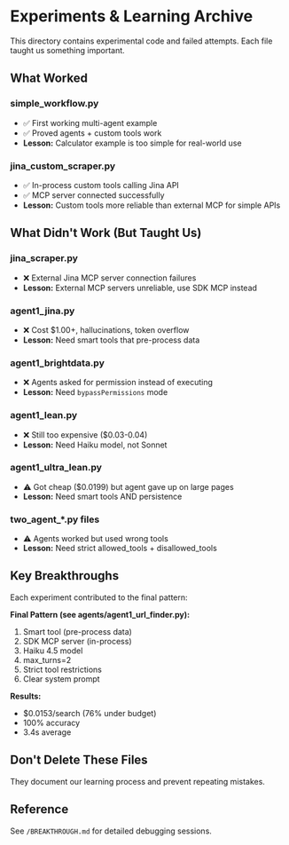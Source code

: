 # Experiments & Learning Archive

This directory contains experimental code and failed attempts. Each file taught us something important.

## What Worked

### simple_workflow.py
- ✅ First working multi-agent example
- ✅ Proved agents + custom tools work
- **Lesson:** Calculator example is too simple for real-world use

### jina_custom_scraper.py
- ✅ In-process custom tools calling Jina API
- ✅ MCP server connected successfully
- **Lesson:** Custom tools more reliable than external MCP for simple APIs

## What Didn't Work (But Taught Us)

### jina_scraper.py
- ❌ External Jina MCP server connection failures
- **Lesson:** External MCP servers unreliable, use SDK MCP instead

### agent1_jina.py
- ❌ Cost $1.00+, hallucinations, token overflow
- **Lesson:** Need smart tools that pre-process data

### agent1_brightdata.py
- ❌ Agents asked for permission instead of executing
- **Lesson:** Need `bypassPermissions` mode

### agent1_lean.py
- ❌ Still too expensive ($0.03-0.04)
- **Lesson:** Need Haiku model, not Sonnet

### agent1_ultra_lean.py
- ⚠️ Got cheap ($0.0199) but agent gave up on large pages
- **Lesson:** Need smart tools AND persistence

### two_agent_*.py files
- ⚠️ Agents worked but used wrong tools
- **Lesson:** Need strict allowed_tools + disallowed_tools

## Key Breakthroughs

Each experiment contributed to the final pattern:

**Final Pattern (see agents/agent1_url_finder.py):**
1. Smart tool (pre-process data)
2. SDK MCP server (in-process)
3. Haiku 4.5 model
4. max_turns=2
5. Strict tool restrictions
6. Clear system prompt

**Results:**
- $0.0153/search (76% under budget)
- 100% accuracy
- 3.4s average

## Don't Delete These Files

They document our learning process and prevent repeating mistakes.

## Reference

See `/BREAKTHROUGH.md` for detailed debugging sessions.
